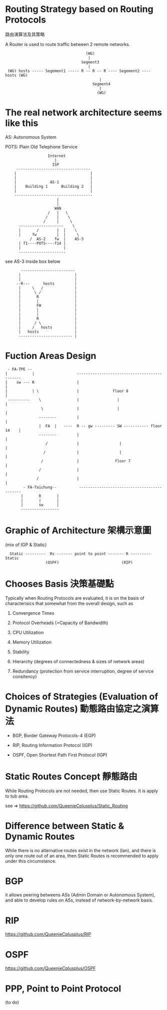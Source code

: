 # Routing Strategy based on Routing Protocols

   路由演算法及其策略
   
   A Router is used to route traffic between 2 remote networks.
   
    
                                        (WG)
                                         |
                                      Segment3
                                         |
     (WG) hosts ----- Segement1 ----- R -- R -- R ---- Segement2 ---- hosts (WG)
                                              |
                                           Segment4
                                              |
                                             (WG)
   

# The real network architecture seems like this

AS: Autonomous System

POTS: Plain Old Telephone Service

                       Internet
                          |
                         ISP
         ---------------------------------
        |                                 |
        |                                 |
        |               AS-1              |
        |    Building 1      Building 2   |
        |                                 |
        -----------------------------------
                           |
                           |
                          WAN
                       /   |   \   
                      /    |    \
                     /     |     \
          --------------------    \    
          |       /        |  |    \
          |     fw         |  |     \
               /  AS-2    fw  |    AS-3   
          | f1----POTS----f14 |            
          |                   |
          ---------------------


see AS-3 inside box below


           ------------------------
          |                        |   
          |                        |
         --R---      hosts         |
          |     \   /              |
          |      \ /               |
          |       R                |
          |       |                |
          |       FW               |
          |       |                |
          |       |                |
          |       R                |
          |      / \               |
          |     /   hosts          |
          |   hosts                |
          ------------------------ |
          
# Fuction Areas Design


     - FA-TPE --
    |           |                   ---------------------------------------------
    |    sw --- R                   |                                            |
    |           | \                 |               floor 8                      |
     ----------    \                |                 |                          |
                    \               |                 |                          |
                   --------         |                                            |
                   |  FA  |   ----  R -- gw --------- SW ----------- floor 14    |
                   --------         |                                            |
                      /             |                  |                         |
                     /              |                  |                         |
                    /               |                floor 7                     |
                   /                |                                            |
                  /                 |                                            |
            - FA-Taichung--          --------------------------------------------
           |       R       |
           |       |       |
           |       sw      |
           -----------------     


# Graphic of Architecture 架構示意圖

(mix of IGP & Static)




      Static ---------  Rs ------- point to point ------- R --------- Static
                      (OSPF)                            (RIP)




# Chooses Basis 決策基礎點

Typically when Routing Protocols are evaluated, it is on the basis of characterisics that somewhat from the overall design, such as 

1. Convergence Times

2. Protocol Overheads (=Capacity of Bandwidth)

3. CPU Utilization

4. Memory Utilization

5. Stability

6. Hierarchy (degrees of connectedness & sizes of network areas)

7. Redundancy (protection from service interruption, degree of service consitency)

# Choices of Strategies (Evaluation of Dynamic Routes) 動態路由協定之演算法

* BGP, Border Gateway Protocols-4 (EGP)

* RIP, Routing Information Protocol (IGP)

* OSPF, Open Shortest Path First Protocol (IGP)

# Static Routes Concept 靜態路由

While Routing Protocols are not needed, then use Static Routes. It is apply to tub area.

see =>
https://github.com/QueenieCplusplus/Static_Routing

# Difference between Static & Dynamic Routes

While there is no alternative routes exist in the network (lan), and there is only one route out of an area, then Static Routes is recommended to apply under this circumstance.

# BGP 

it allows peering betweens ASs (Admin Domain or Autonomous System), and able to develop rules on ASs, instead of network-by-network basis.

# RIP

https://github.com/QueenieCplusplus/RIP

# OSPF

https://github.com/QueenieCplusplus/OSPF

# PPP, Point to Point Protocol

(to do)





